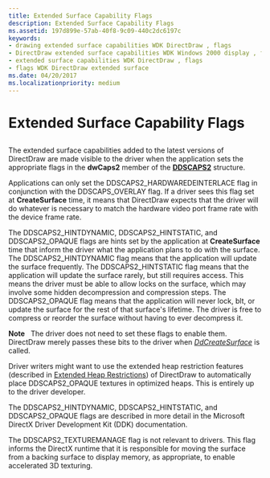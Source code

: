 ```yaml
---
title: Extended Surface Capability Flags
description: Extended Surface Capability Flags
ms.assetid: 197d899e-57ab-40f8-9c09-440c2dc6197c
keywords:
- drawing extended surface capabilities WDK DirectDraw , flags
- DirectDraw extended surface capabilities WDK Windows 2000 display , flags
- extended surface capabilities WDK DirectDraw , flags
- flags WDK DirectDraw extended surface
ms.date: 04/20/2017
ms.localizationpriority: medium
---
```


# Extended Surface Capability Flags


## <span id="ddk_extended_surface_capability_flags_gg"></span><span id="DDK_EXTENDED_SURFACE_CAPABILITY_FLAGS_GG"></span>


The extended surface capabilities added to the latest versions of DirectDraw are made visible to the driver when the application sets the appropriate flags in the **dwCaps2** member of the [**DDSCAPS2**](/previous-versions/windows/hardware/drivers/ff550292(v=vs.85)) structure.

Applications can only set the DDSCAPS2\_HARDWAREDEINTERLACE flag in conjunction with the DDSCAPS\_OVERLAY flag. If a driver sees this flag set at **CreateSurface** time, it means that DirectDraw expects that the driver will do whatever is necessary to match the hardware video port frame rate with the device frame rate.

The DDSCAPS2\_HINTDYNAMIC, DDSCAPS2\_HINTSTATIC, and DDSCAPS2\_OPAQUE flags are hints set by the application at **CreateSurface** time that inform the driver what the application plans to do with the surface. The DDSCAPS2\_HINTDYNAMIC flag means that the application will update the surface frequently. The DDSCAPS2\_HINTSTATIC flag means that the application will update the surface rarely, but still requires access. This means the driver must be able to allow locks on the surface, which may involve some hidden decompression and compression steps. The DDSCAPS2\_OPAQUE flag means that the application will never lock, blt, or update the surface for the rest of that surface's lifetime. The driver is free to compress or reorder the surface without having to ever decompress it.

**Note**   The driver does not need to set these flags to enable them. DirectDraw merely passes these bits to the driver when [*DdCreateSurface*](/previous-versions/windows/hardware/drivers/ff549263(v=vs.85)) is called.

 

Driver writers might want to use the extended heap restriction features (described in [Extended Heap Restrictions](extended-heap-restrictions.md)) of DirectDraw to automatically place DDSCAPS2\_OPAQUE textures in optimized heaps. This is entirely up to the driver developer.

The DDSCAPS2\_HINTDYNAMIC, DDSCAPS2\_HINTSTATIC, and DDSCAPS2\_OPAQUE flags are described in more detail in the Microsoft DirectX Driver Development Kit (DDK) documentation.

The DDSCAPS2\_TEXTUREMANAGE flag is not relevant to drivers. This flag informs the DirectX runtime that it is responsible for moving the surface from a backing surface to display memory, as appropriate, to enable accelerated 3D texturing.

 

